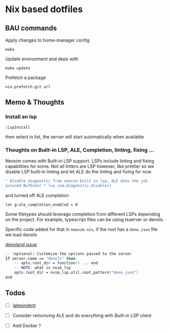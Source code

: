 # Nix based dotfiles

## BAU commands

Apply changes to home-manager config

```shell
make
```

Update environment and deps with

```shell
make update
```

Prefetch a package

```shell
nix-prefetch-git url
```

## Memo & Thoughts

### Install an lsp

```
:LspInstall
```

then select in list, the server will start automatically when available

### Thoughts on Built-in LSP, ALE, Completion, linting, fixing ...

Neovim comes with Built-in LSP support. LSPs include linting and fixing
capabilities for some. Not all linters are LSP however, like prettier so we disable LSP
built-in linting and let ALE do the linting and fixing for now.

```nix
" Disable diagnostic from neovim built in lsp, ALE does the job
autocmd BufEnter * lua vim.diagnostic.disable()
```

and turned off ALE completion

```vim
let g:ale_completion_enabled = 0
```

Some filetypes should leverage completion from different LSPs depending on the
project. For example, typescript files can be using tsserver or denols.

Specific code added for that in `neovim.nix`, if the root has a `deno.json`
file we load denols

[denoland issue](https://github.com/denoland/deno/issues/13228)

```nix
-- (optional) Customize the options passed to the server
if server.name == "denols" then
    -- opts.root_dir = function() ... end
    -- NOTE: what is nvim_lsp
    opts.root_dir = nvim_lsp.util.root_pattern("deno.json")
end
```

## Todos

- [ ] [latexindent](https://tex.stackexchange.com/questions/390433/how-can-i-install-latexindent-on-macos)

- [ ] Consider remonving ALE and do everything with Built-in LSP client

- [ ] Add Docker ?
